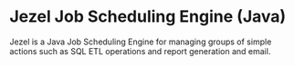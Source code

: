 # Jezel Job Scheduling Engine (Java)

Jezel is a Java Job Scheduling Engine for managing groups of simple actions such as SQL ETL operations and report generation and email.
